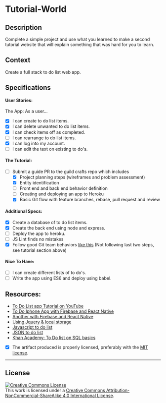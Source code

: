 # Tutorial-World
## Description

Complete a simple project and use what you learned to make a second tutorial website that will explain something that was hard for you to learn.

## Context

Create a full stack to do list web app.

## Specifications

#### User Stories:
The App: As a user...
- [X] I can create to do list items.
- [X] I can delete unwanted to do list items.
- [X] I can check items off as completed.
- [ ] I can rearrange to do list items.
- [X] I can log into my account.
- [ ] I can edit the text on existing to do's.

#### The Tutorial:
- [ ] Submit a guide PR to the guild crafts repo which includes
    - [X] Project planning steps (wireframes and problem assessment)
    - [X] Entity identification
    - [ ] Front end and back end behavior definition
    - [ ] Creating and deploying an app to Heroku
    - [X] Basic Git flow with feature branches, rebase, pull request and review

#### Additional Specs: 
- [X] Create a database of to do list items.
- [X] Create the back end using node and express.
- [ ] Deploy the app to heroku.
- [ ] JS Lint finds no mistakes
- [X] Follow good Git team behaviors [like this](http://www.aimeemarieknight.com/simple-team-workflow-git/) (Not following last two steps, see tutorial section above)

#### Nice To Have:
- [ ] I can create different lists of to do's.
- [ ] Write the app using ES6 and deploy using babel.

## Resources:
- [To Do List app Tutorial on YouTube](https://www.youtube.com/watch?v=XGOJVfOW-bo)
- [To Do Iphone App with Firebase and React Native](https://devdactic.com/react-native-firebase-todo/)
- [Another with Firebase and React Native](https://firebase.googleblog.com/2016/01/the-beginners-guide-to-react-native-and_84.html)
- [Using Jquery & local storage](https://www.sitepoint.com/building-list-jquery-local-storage/)
- [Javascript to do list](http://docs.railsbridge.org/javascript-to-do-list/javascript-to-do-list)
- [JSON to do list](http://programmers.stackexchange.com/questions/261269/database-schema-for-a-todo-list)
- [Khan Academy: To Do list on SQL basics](https://www.khanacademy.org/computing/computer-programming/sql/sql-basics/p/challenge-todo-list-database-stats)

- [X] The artifact produced is properly licensed, preferably with the [MIT license][mit-license].

---

## License 
<!-- LICENSE -->

<a rel="license" href="http://creativecommons.org/licenses/by-nc-sa/4.0/"><img alt="Creative Commons License" style="border-width:0" src="https://i.creativecommons.org/l/by-nc-sa/4.0/80x15.png" /></a>
<br />This work is licensed under a <a rel="license" href="http://creativecommons.org/licenses/by-nc-sa/4.0/">Creative Commons Attribution-NonCommercial-ShareAlike 4.0 International License</a>.

[mit-license]: https://opensource.org/licenses/MIT
